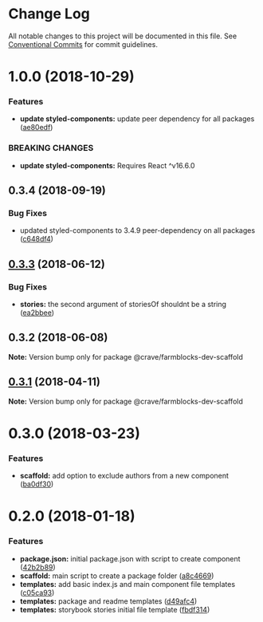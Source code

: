 # Change Log

All notable changes to this project will be documented in this file.
See [Conventional Commits](https://conventionalcommits.org) for commit guidelines.

<a name="1.0.0"></a>
# 1.0.0 (2018-10-29)


### Features

* **update styled-components:** update peer dependency for all packages ([ae80edf](https://github.com/CraveFood/farmblocks/commit/ae80edf))


### BREAKING CHANGES

* **update styled-components:** Requires React ^v16.6.0




<a name="0.3.4"></a>
## 0.3.4 (2018-09-19)


### Bug Fixes

* updated styled-components to 3.4.9 peer-dependency on all packages ([c648df4](https://github.com/CraveFood/farmblocks/commit/c648df4))




<a name="0.3.3"></a>
## [0.3.3](https://github.com/CraveFood/farmblocks/compare/@crave/farmblocks-dev-scaffold@0.3.2...@crave/farmblocks-dev-scaffold@0.3.3) (2018-06-12)


### Bug Fixes

* **stories:** the second argument of storiesOf shouldnt be a string ([ea2bbee](https://github.com/CraveFood/farmblocks/commit/ea2bbee))




<a name="0.3.2"></a>
## 0.3.2 (2018-06-08)




**Note:** Version bump only for package @crave/farmblocks-dev-scaffold

<a name="0.3.1"></a>
## [0.3.1](https://github.com/CraveFood/farmblocks/compare/@crave/farmblocks-dev-scaffold@0.3.0...@crave/farmblocks-dev-scaffold@0.3.1) (2018-04-11)




**Note:** Version bump only for package @crave/farmblocks-dev-scaffold

<a name="0.3.0"></a>
# 0.3.0 (2018-03-23)


### Features

* **scaffold:** add option to exclude authors from a new component ([ba0df30](https://github.com/CraveFood/farmblocks/commit/ba0df30))




<a name="0.2.0"></a>
# 0.2.0 (2018-01-18)


### Features

* **package.json:** initial package.json with script to create component ([42b2b89](https://github.com/CraveFood/farmblocks/commit/42b2b89))
* **scaffold:** main script to create a package folder ([a8c4669](https://github.com/CraveFood/farmblocks/commit/a8c4669))
* **templates:** add basic index.js and main component file templates ([c05ca93](https://github.com/CraveFood/farmblocks/commit/c05ca93))
* **templates:** package and readme templates ([d49afc4](https://github.com/CraveFood/farmblocks/commit/d49afc4))
* **templates:** storybook stories initial file template ([fbdf314](https://github.com/CraveFood/farmblocks/commit/fbdf314))
